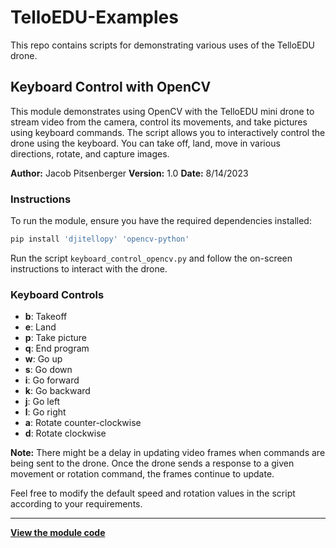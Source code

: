 # TelloEDU-Examples

This repo contains scripts for demonstrating various uses of the TelloEDU drone.

## Keyboard Control with OpenCV

This module demonstrates using OpenCV with the TelloEDU mini drone to stream video from the camera, control its movements, and take pictures using keyboard commands. The script allows you to interactively control the drone using the keyboard. You can take off, land, move in various directions, rotate, and capture images.

**Author:** Jacob Pitsenberger
**Version:** 1.0
**Date:** 8/14/2023

### Instructions

To run the module, ensure you have the required dependencies installed:


```bash
pip install 'djitellopy' 'opencv-python'
```

Run the script `keyboard_control_opencv.py` and follow the on-screen instructions to interact with the drone.

### Keyboard Controls

- **b**: Takeoff
- **e**: Land
- **p**: Take picture
- **q**: End program
- **w**: Go up
- **s**: Go down
- **i**: Go forward
- **k**: Go backward
- **j**: Go left
- **l**: Go right
- **a**: Rotate counter-clockwise
- **d**: Rotate clockwise

**Note:** There might be a delay in updating video frames when commands are being sent to the drone. Once the drone sends a response to a given movement or rotation command, the frames continue to update.

Feel free to modify the default speed and rotation values in the script according to your requirements.

---

**[View the module code](keyboard_control_opencv.py)**